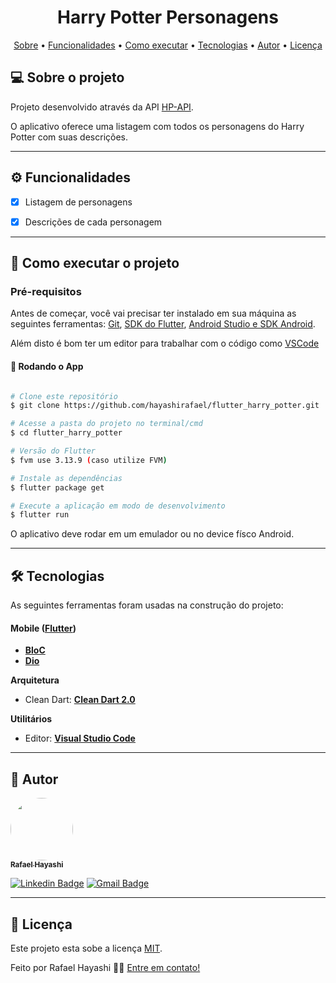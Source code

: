 <h1 align="center">
    Harry Potter Personagens
</h1>

<p align="center">
 <a href="#-sobre-o-projeto">Sobre</a> •
 <a href="#-funcionalidades">Funcionalidades</a> •
 <a href="#-como-executar-o-projeto">Como executar</a> •
 <a href="#-tecnologias">Tecnologias</a> •
 <a href="#-autor">Autor</a> •
 <a href="#user-content--licença">Licença</a>
</p>


## 💻 Sobre o projeto

Projeto desenvolvido através da API [HP-API](https://hp-api.onrender.com/).

O aplicativo oferece uma listagem com todos os personagens do Harry Potter com suas descrições.

---

## ⚙️ Funcionalidades

- [x] Listagem de personagens
- [x] Descrições de cada personagem
  
  
---

## 🚀 Como executar o projeto

### Pré-requisitos

Antes de começar, você vai precisar ter instalado em sua máquina as seguintes ferramentas:
[Git](https://git-scm.com), [SDK do Flutter](https://docs.flutter.dev/get-started/install), [Android Studio e SDK Android](developer.android.com/studio).

Além disto é bom ter um editor para trabalhar com o código como [VSCode](https://code.visualstudio.com/)

#### 🎲 Rodando o App

```bash

# Clone este repositório
$ git clone https://github.com/hayashirafael/flutter_harry_potter.git

# Acesse a pasta do projeto no terminal/cmd
$ cd flutter_harry_potter

# Versão do Flutter
$ fvm use 3.13.9 (caso utilize FVM)

# Instale as dependências
$ flutter package get

# Execute a aplicação em modo de desenvolvimento
$ flutter run

```

O aplicativo deve rodar em um emulador ou no device físco Android.

---

## 🛠 Tecnologias

As seguintes ferramentas foram usadas na construção do projeto:

#### **Mobile**  ([Flutter](https://flutter.dev/))

-   **[BloC](https://pub.dev/packages/bloc)**
-   **[Dio](https://pub.dev/packages/dio)**

**Arquitetura**

-   Clean Dart: **[Clean Dart 2.0](https://github.com/Flutterando/Clean-Dart/tree/2.0)**

**Utilitários**

-   Editor:  **[Visual Studio Code](https://code.visualstudio.com/)**

---

## 🦸 Autor

<a href="https://github.com/hayashirafael">
 <img style="border-radius: 50%;" src="https://avatars.githubusercontent.com/u/52252623?v=4" width="100px;" alt=""/>
 <br/>
 <sub><b>Rafael Hayashi</b></sub></a> <a href="https://github.com/hayashirafael" ></a>
 <br />

[![Linkedin Badge](https://img.shields.io/badge/-Rafael-blue?style=flat-square&logo=Linkedin&logoColor=white&link=https://www.linkedin.com/in/rafaelfhayashi/)](https://www.linkedin.com/in/rafaelfhayashi/)
[![Gmail Badge](https://img.shields.io/badge/-rafaelhayashi8@gmail.com-c14438?style=flat-square&logo=Gmail&logoColor=white&link=mailto:rafaelhayashi8@gmail.com)](mailto:rafaelhayashi8@gmail.com)

---

## 📝 Licença

Este projeto esta sobe a licença [MIT](./LICENSE).

Feito por Rafael Hayashi 👋🏽  [Entre em contato!](https://www.linkedin.com/in/rafaelfhayashi/)